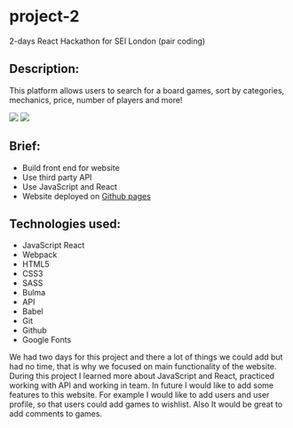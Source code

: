 # project-2
2-days React Hackathon for SEI London (pair coding)

## Description:
This platform allows users to search for a board games, sort by categories, mechanics, price, number of players and more!

![](https://i.imgur.com/f5bCWXD.png)
![](https://i.imgur.com/odGrcYY.gif)


## Brief:
* Build front end for website
* Use third party API 
* Use JavaScript and React
* Website deployed on [Github pages](https://ducankir.github.io/project-2/#/)

## Technologies used:
* JavaScript React 
* Webpack 
* HTML5 
* CSS3 
* SASS 
* Bulma 
* API 
* Babel 
* Git 
* Github  
* Google Fonts

We had two days for this project and there a lot of things we could add but had no time, that is why we focused on main functionality of the website. During this project I learned more about JavaScript and React, practiced working with API and working in team.
In future I would like to add some features to this website. For example I would like to add users and user profile, so that users could add games to wishlist. Also It would be great to add comments to games.
